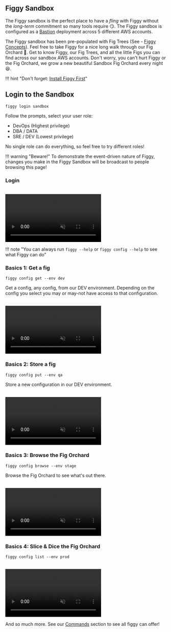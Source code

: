 <script src="https://cdn.jsdelivr.net/npm/jquery@3.4.1" integrity="sha256-CSXorXvZcTkaix6Yvo6HppcZGetbYMGWSFlBw8HfCJo=" crossorigin="anonymous"></script>
<script src="/js/lib/growl-notifications.js" crossorigin="anonymous"></script>
<script src="/js/events.js" crossorigin="anonymous"></script>
  
## Figgy Sandbox

The Figgy sandbox is the perfect place to have a *fling* with Figgy without the *long-term* commitment so many tools
require :smirk:. The Figgy sandbox is configured as a [Bastion](/manual/figgy-cloud/) deployment across 5 different AWS accounts. 

The Figgy sandbox has been pre-populated with Fig Trees (See - [Figgy Concepts](/getting-started/concepts/)).
Feel free to take Figgy for a nice long walk through our Fig Orchard :palm_tree:. Get to know Figgy, our Fig Trees, and all
the little Figs you can find across our sandbox AWS accounts. Don't worry, you can't hurt Figgy or the Fig Orchard, 
we grow a new beautiful Sandbox Fig Orchard every night :satisfied:.


!!! hint "Don't forget: [Install Figgy First](/getting-started/install/)"

## Login to the Sandbox
    figgy login sandbox

Follow the prompts, select your user role:

- DevOps (Highest privilege)
- DBA / DATA
- SRE / DEV (Lowest privilege)

No single role can do everything, so feel free to try different roles! 

!!! warning "Beware!"
    To demonstrate the event-driven nature of Figgy, changes you make in the Figgy Sandbox will be broadcast to people browsing this page!
 
 
### Login 
 
<br/>
<video autoplay loop muted class="video"><source src="/images/videos/login-sandbox.mp4" type="video/mp4"></video>
<br/>

!!! note "You can always run  `figgy --help`  or  `figgy config --help`  to see what Figgy can do"

### Basics 1: Get a fig
    figgy config get --env dev

Get a config, any config, from our DEV environment. Depending on the config you select you may or may-not have access
to that configuration. 

<br/>
<video autoplay loop muted class="video"><source src="/images/videos/get.mp4" type="video/mp4"></video>
<br/>


### Basics 2: Store a fig
    figgy config put --env qa
    
Store a new configuration in our DEV environment. 
    
<br/>
<video autoplay loop muted class="video"><source src="/images/videos/put.mp4" type="video/mp4"></video>
<br/>

### Basics 3: Browse the Fig Orchard
    figgy config browse --env stage    

Browse the Fig Orchard to see what's out there. 

<br/>
<video autoplay loop muted class="video"><source src="/images/videos/browse.mp4" type="video/mp4"></video>
<br/>

### Basics 4: Slice & Dice the Fig Orchard
    figgy config list --env prod
    
<br/>
<video autoplay loop muted class="video"><source src="/images/videos/list.mp4" type="video/mp4"></video>
<br/>

And so much more. See our [Commands](/commands/config/get/) section to see all figgy can offer!
